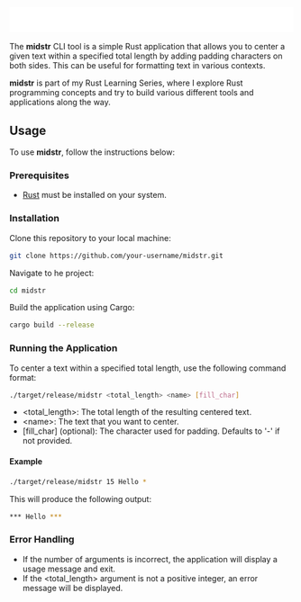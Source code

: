 [![Farpoint Logo](media/midstr_logo2-535x47.png)](https://www.github.com/gpietz/midstr)

The **midstr** CLI tool is a simple Rust application that allows you to center a given text within a specified 
total length by adding padding characters on both sides. This can be useful for formatting text in various 
contexts.

**midstr** is part of my Rust Learning Series, where I explore Rust programming concepts and try to build various 
different tools and applications along the way.

## Usage

To use **midstr**, follow the instructions below:

### Prerequisites

- [Rust](https://www.rust-lang.org/) must be installed on your system.

### Installation

Clone this repository to your local machine:

```bash
git clone https://github.com/your-username/midstr.git
```
Navigate to he project:

```bash
cd midstr
```

Build the application using Cargo:

```bash
cargo build --release
```

### Running the Application
To center a text within a specified total length, use the following command format:

```bash
./target/release/midstr <total_length> <name> [fill_char]
```

* <total_length>: The total length of the resulting centered text.
* &lt;name&gt;: The text that you want to center.
* [fill_char] (optional): The character used for padding. Defaults to '-' if not provided.

#### Example

```bash
./target/release/midstr 15 Hello *
```

This will produce the following output:

```bash
*** Hello ***
```

### Error Handling
    
* If the number of arguments is incorrect, the application will display a usage message and exit.
* If the <total_length> argument is not a positive integer, an error message will be displayed.

